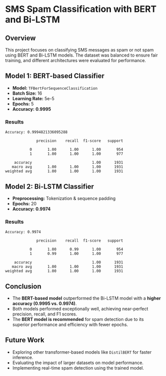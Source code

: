 # SMS Spam Classification with BERT and Bi-LSTM

## Overview
This project focuses on classifying SMS messages as spam or not spam using BERT and Bi-LSTM models. The dataset was balanced to ensure fair training, and different architectures were evaluated for performance.

## Model 1: BERT-based Classifier
- **Model:** `TFBertForSequenceClassification`
- **Batch Size:** 16
- **Learning Rate:** 5e-5
- **Epochs:** 5
- **Accuracy:** **0.9995**

### Results
```
Accuracy: 0.9994821336095288

              precision    recall  f1-score   support

           0       1.00      1.00      1.00       954
           1       1.00      1.00      1.00       977

    accuracy                           1.00      1931
   macro avg       1.00      1.00      1.00      1931
weighted avg       1.00      1.00      1.00      1931
```

## Model 2: Bi-LSTM Classifier
- **Preprocessing:** Tokenization & sequence padding
- **Epochs:** 20
- **Accuracy:** **0.9974**

### Results
```
Accuracy: 0.9974

              precision    recall  f1-score   support

           0       1.00      0.99      1.00       954
           1       0.99      1.00      1.00       977

    accuracy                           1.00      1931
   macro avg       1.00      1.00      1.00      1931
weighted avg       1.00      1.00      1.00      1931
```

## Conclusion
- The **BERT-based model** outperformed the Bi-LSTM model with a **higher accuracy (0.9995 vs. 0.9974)**.
- Both models performed exceptionally well, achieving near-perfect precision, recall, and F1 scores.
- The **BERT model is recommended** for spam detection due to its superior performance and efficiency with fewer epochs.

## Future Work
- Exploring other transformer-based models like `DistilBERT` for faster inference.
- Evaluating the impact of larger datasets on model performance.
- Implementing real-time spam detection using the trained model.

